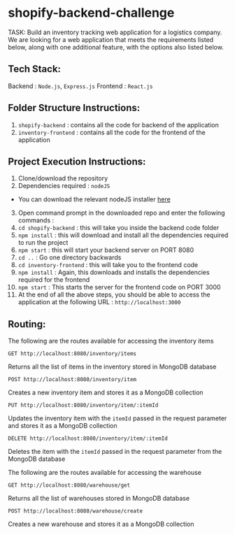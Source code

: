 # shopify-backend-challenge
TASK: Build an inventory tracking web application for a logistics company. We are looking for a web application that meets the requirements listed below, along with one additional feature, with the options also listed below.

## Tech Stack:
Backend : `Node.js`, `Express.js`
Frontend : `React.js`

## Folder Structure Instructions:
1. `shopify-backend` : contains all the code for backend of the application
2. `inventory-frontend` : contains all the code for the frontend of the application

## Project Execution Instructions:
1. Clone/download the repository
2. Dependencies required : `nodeJS`
  - You can download the relevant nodeJS installer [here](https://nodejs.org/en/download/)
3. Open command prompt in the downloaded repo and enter the following commands :
 1. `cd shopify-backend` : this will take you inside the backend code folder
 2. `npm install` : this will download and install all the dependencies required to run the project
 3. `npm start` : this will start your backend server on PORT 8080
 4. `cd ..` : Go one directory backwards
 5. `cd inventory-frontend` : this will take you to the frontend code
 6. `npm install` : Again, this downloads and installs the dependencies required for the frontend
 7. `npm start` : This starts the server for the frontend code on PORT 3000
4. At the end of all the above steps, you should be able to access the application at the following URL : `http://localhost:3000`
 
## Routing:
The following are the routes available for accessing the inventory items

    GET http://localhost:8080/inventory/items
Returns all the list of items in the inventory stored in MongoDB database

    POST http://localhost:8080/inventory/item
Creates a new inventory item and stores it as a MongoDB collection
    
    PUT http://localhost:8080/inventory/item/:itemId
Updates the inventory item with the `itemId` passed in the request parameter and stores it as a MongoDB collection

    DELETE http://localhost:8080/inventory/item/:itemId
Deletes the item with the `itemId` passed in the request parameter from the MongoDB database
    
The following are the routes available for accessing the warehouse

    GET http://localhost:8080/warehouse/get
Returns all the list of warehouses stored in MongoDB database

    POST http://localhost:8080/warehouse/create
Creates a new warehouse and stores it as a MongoDB collection
